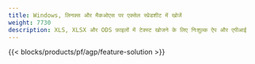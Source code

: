 ```yaml
---
title: Windows, लिनक्स और मैकओएस पर एक्सेल स्प्रेडशीट में खोजें
weight: 7730
description: XLS, XLSX और ODS फ़ाइलों में टेक्स्ट खोजने के लिए निःशुल्क ऐप और एपीआई
---
```

{{< blocks/products/pf/agp/feature-solution >}} 

